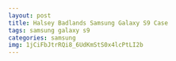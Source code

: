 ```yaml
---
layout: post
title: Halsey Badlands Samsung Galaxy S9 Case
tags: samsung galaxy s9
categories: samsung
img: 1jCiFbJtrRQi8_6UdKmStS0x4lcPtLI2b
---
```

